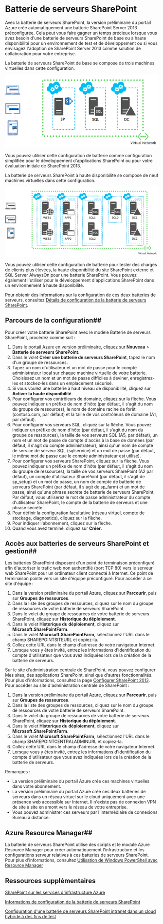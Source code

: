 ﻿<properties 
	pageTitle="Batterie de serveurs SharePoint" 
	description="Décrit la nouvelle fonctionnalité Batterie de serveurs SharePoint de la version préliminaire du portail Azure" 
	services="virtual-machines" 
	documentationCenter="" 
	authors="JoeDavies-MSFT" 
	manager="timlt" 
	editor=""/>

<tags 
	ms.service="virtual-machines" 
	ms.workload="infrastructure-services" 
	ms.tgt_pltfrm="vm-sharepoint" 
	ms.devlang="na" 
	ms.topic="article" 
	ms.date="03/04/2015" 
	ms.author="josephd"/>

# Batterie de serveurs SharePoint

Avec la batterie de serveurs SharePoint, la version préliminaire du portail Azure crée automatiquement une batterie SharePoint Server 2013 préconfigurée. Cela peut vous faire gagner un temps précieux lorsque vous avez besoin d'une batterie de serveurs SharePoint de base ou à haute disponibilité pour un environnement de test et de développement ou si vous envisagez l'adoption de SharePoint Server 2013 comme solution de collaboration pour votre entreprise.

La batterie de serveurs SharePoint de base se compose de trois machines virtuelles dans cette configuration.

![sharepointfarm](./media/virtual-machines-sharepoint-farm-azure-preview/SPFarm_Basic.png)

Vous pouvez utiliser cette configuration de batterie comme configuration simplifiée pour le développement d'applications SharePoint ou pour votre évaluation initiale de SharePoint 2013.

La batterie de serveurs SharePoint à haute disponibilité se compose de neuf machines virtuelles dans cette configuration.

![sharepointfarm](./media/virtual-machines-sharepoint-farm-azure-preview/SPFarm_HighAvail.png)

Vous pouvez utiliser cette configuration de batterie pour tester des charges de clients plus élevées, la haute disponibilité du site SharePoint externe et SQL Server AlwaysOn pour une batterie SharePoint. Vous pouvez également l'utiliser pour le développement d'applications SharePoint dans un environnement à haute disponibilité.
 
Pour obtenir des informations sur la configuration de ces deux batteries de serveurs, consultez [Détails de configuration de la batterie de serveurs SharePoint](../virtual-machines-sharepoint-farm-config-azure-preview/).

## Parcours de la configuration##

Pour créer votre batterie SharePoint avec le modèle Batterie de serveurs SharePoint, procédez comme suit :

1. Dans le [portail Azure en version préliminaire](https://portal.azure.com/), cliquez sur **Nouveau** > **Batterie de serveurs SharePoint**.
2. Dans le volet **Créer une batterie de serveurs SharePoint**, tapez le nom d'un groupe de ressources.
3. Tapez un nom d'utilisateur et un mot de passe pour le compte administrateur local sur chaque machine virtuelle de votre batterie. Choisissez un nom et un mot de passe difficiles à deviner, enregistrez-les et stockez-les dans un emplacement sécurisé.
4. Si vous voulez une batterie à haut niveau de disponibilité, cliquez sur **Activer la haute disponibilité**.
5. Pour configurer vos contrôleurs de domaine, cliquez sur la flèche. Vous pouvez indiquer un préfixe de nom d'hôte (par défaut, il s'agit du nom du groupe de ressources), le nom de domaine racine de forêt (contoso.com, par défaut) et la taille de vos contrôleurs de domaine (A1, par défaut).
6. Pour configurer vos serveurs SQL, cliquez sur la flèche. Vous pouvez indiquer un préfixe de nom d'hôte (par défaut, il s'agit du nom du groupe de ressources), la taille de vos serveurs SQL (A5, par défaut), un nom et un mot de passe de compte d'accès à la base de données (par défaut, il s'agit du compte administrateur), ainsi qu'un nom de compte de service de serveur SQL (sqlservice) et un mot de passe (par défaut, le même mot de passe que le compte administrateur est utilisé).
7. Pour configurer vos serveurs SharePoint, cliquez sur la flèche. Vous pouvez indiquer un préfixe de nom d'hôte (par défaut, il s'agit du nom du groupe de ressources), la taille de vos serveurs SharePoint (A2 par défaut), un compte d'utilisateur SharePoint (par défaut, il s'agit de sp_setup) et un mot de passe, un nom de compte de batterie de serveurs SharePoint (par défaut, il s'agit de sp_farm) et un mot de passe, ainsi qu'une phrase secrète de batterie de serveurs SharePoint. Par défaut, vous utiliserez le mot de passe administrateur du compte d'utilisateur SharePoint, le compte de la batterie de serveurs et une phrase secrète.
8. Pour définir la configuration facultative (réseau virtuel, compte de stockage, diagnostics), cliquez sur la flèche.
9. Pour indiquer l'abonnement, cliquez sur la flèche.
10. Quand vous avez terminé, cliquez sur **Créer**.

## Accès aux batteries de serveurs SharePoint et gestion##

Les batteries SharePoint disposent d'un point de terminaison préconfiguré afin d'autoriser le trafic web non authentifié (port TCP 80) vers le serveur web SharePoint pour un ordinateur client connecté à Internet. Ce point de terminaison pointe vers un site d'équipe préconfiguré. Pour accéder à ce site d'équipe :

1.	Dans la version préliminaire du portail Azure, cliquez sur **Parcourir**, puis sur **Groupes de ressources**. 
2.	Dans la liste des groupes de ressources, cliquez sur le nom du groupe de ressources de votre batterie de serveurs SharePoint.
3.	Dans le volet du groupe de ressources de votre batterie de serveurs SharePoint, cliquez sur **Historique du déploiement**. 
4.	Dans le volet **Historique du déploiement**, cliquez sur **Microsoft.SharePointFarm**.
5.	Dans le volet **Microsoft.SharePointFarm**, sélectionnez l'URL dans le champ SHAREPOINTSITEURL et copiez-la. 
6.	Collez cette URL dans le champ d'adresse de votre navigateur Internet.
7.	Lorsque vous y êtes invité, entrez les informations d'identification du compte d'utilisateur que vous avez indiquées lors de la création de la batterie de serveurs.

Sur le site d'administration centrale de SharePoint, vous pouvez configurer Mes sites, des applications SharePoint, ainsi que d'autres fonctionnalités. Pour plus d'informations, consultez la page [Configurer SharePoint 2013](http://technet.microsoft.com/library/ee836142.aspx). Pour accéder au site d'administration centrale de SharePoint :

1.	Dans la version préliminaire du portail Azure, cliquez sur **Parcourir**, puis sur **Groupes de ressources**. 
2.	Dans la liste des groupes de ressources, cliquez sur le nom du groupe de ressources de votre batterie de serveurs SharePoint.
3.	Dans le volet du groupe de ressources de votre batterie de serveurs SharePoint, cliquez sur **Historique du déploiement**. 
4.	Dans le volet **Historique du déploiement**, cliquez sur **Microsoft.SharePointFarm**.
5.	Dans le volet **Microsoft.SharePointFarm**, sélectionnez l'URL dans le champ SHAREPOINTCENTRALADMINURL et copiez-la. 
6.	Collez cette URL dans le champ d'adresse de votre navigateur Internet.
7.	Lorsque vous y êtes invité, entrez les informations d'identification du compte d'utilisateur que vous avez indiquées lors de la création de la batterie de serveurs.


Remarques :

- La version préliminaire du portail Azure crée ces machines virtuelles dans votre abonnement.
- La version préliminaire du portail Azure crée ces deux batteries de serveurs dans un réseau virtuel sur le cloud uniquement avec une présence web accessible sur Internet. Il n'existe pas de connexion VPN de site à site en amont vers le réseau de votre entreprise. 
- Vous pouvez administrer ces serveurs par l'intermédiaire de connexions Bureau à distance.


## Azure Resource Manager##

La batterie de serveurs SharePoint utilise des scripts et le module Azure Resource Manager pour créer automatiquement l'infrastructure et les configurations serveur relatives à ces batteries de serveurs SharePoint. Pour plus d'informations, consultez [Utilisation de Windows PowerShell avec Resource Manager](http://azure.microsoft.com/documentation/articles/powershell-azure-resource-manager/)

## Ressources supplémentaires

[SharePoint sur les services d'infrastructure Azure](http://msdn.microsoft.com/library/azure/dn275955.aspx)

[Informations de configuration de la batterie de serveurs SharePoint](../virtual-machines-sharepoint-farm-config-azure-preview/)

[Configuration d'une batterie de serveurs SharePoint intranet dans un cloud hybride à des fins de test](http://azure.microsoft.com/documentation/articles/virtual-networks-setup-sharepoint-hybrid-cloud-testing/)

<!--HONumber=47-->
